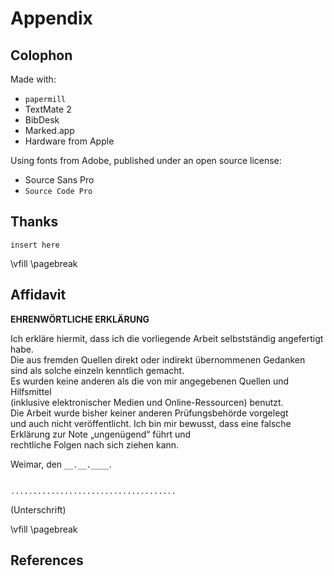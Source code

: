 # Appendix

## Colophon


Made with:

- `papermill`
- TextMate 2
- BibDesk
- Marked.app
- Hardware from Apple

Using fonts from Adobe, published under an open source license:

- Source Sans Pro
- `Source Code Pro`


## Thanks

`insert here`


<!-- print-only -->
\vfill
\pagebreak


## Affidavit

**EHRENWÖRTLICHE ERKLÄRUNG**

Ich erkläre hiermit, dass ich die vorliegende Arbeit selbstständig angefertigt habe. \
Die aus fremden Quellen direkt oder indirekt übernommenen Gedanken \
sind als solche einzeln kenntlich gemacht. \
Es wurden keine anderen als die von mir angegebenen Quellen und Hilfsmittel \
(inklusive elektronischer Medien und Online-Ressourcen) benutzt. \
Die Arbeit wurde bisher keiner anderen Prüfungsbehörde vorgelegt \
und auch nicht veröffentlicht.
Ich bin mir bewusst, dass eine falsche Erklärung zur Note „ungenügend“ führt und \
rechtliche Folgen nach sich ziehen kann.

Weimar, den `__.__.____`.

```

.....................................
```

(Unterschrift)


<!-- print-only -->
\vfill
\pagebreak


## References

<!-- automatically inserted on output -->